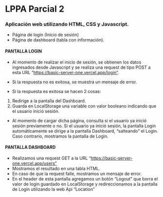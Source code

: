 # LPPA Parcial 2
### Aplicación web utilizando HTML, CSS y Javascript. 
- Página de login (Inicio de sesión)
- Página de dashboard (tabla con información).
#### PANTALLA LOGIN
- Al momento de realizar el inicio de sesión, se obtienen los datos ingresados desde Javascript y se
realiza una request de tipo POST a esta URL “https://basic-server-one.vercel.app/login”.

- Si la respuesta no es exitosa, se muestra un mensaje de error.

- Si la respuesta es exitosa se hacen 2 cosas:
1. Redirige a la pantalla del Dashboard.
2. Guarda en LocalStorage una variable con valor booleano indicando que el usuario inició sesión.

- Al momento de cargar dicha página, consulta si el usuario ya inició sesión previamente o no. Si el
usuario ya inició sesión, la pantalla Login automáticamente se dirige a la pantalla Dashboard,
“salteando” el Login. Caso contrario, mostramos la pantalla de Login.
#### PANTALLA DASHBOARD
- Realizamos una request GET a la URL “https://basic-server-one.vercel.app/users”
- Mostramos el resultado en una tabla HTML.
- En caso de que la request falle, mostramos  un mensaje de error.
- En el header de esta pantalla agregamos  un botón “Logout” que borra el valor de login guardado en
LocalStorage y redireccionamos a la pantalla de Login  utilizando la web Api “Location”